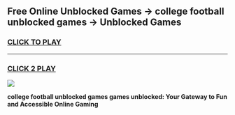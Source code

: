
## Free Online Unblocked Games → college football unblocked games → Unblocked Games
<h3>
<a href="https://premium.freeplayer.one?title=college_football_unblocked_games&ref=21F">CLICK TO PLAY</a></h3>
<hr>

<h3>
<a href="https://premium.freeplayer.one?title=college_football_unblocked_games&ref=21F">CLICK 2 PLAY</a>
  
</h3>

<a href="https://premium.freeplayer.one?title=college_football_unblocked_games&ref=21F/"><img src="https://clearcache.store/games.png"></a>


**college football unblocked games games unblocked: Your Gateway to Fun and Accessible Online Gaming**
